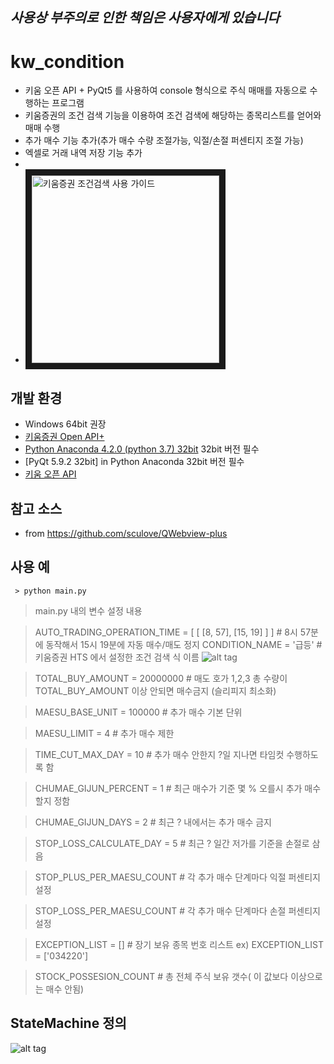 ## *사용상 부주의로 인한 책임은 사용자에게 있습니다*
# kw_condition
 - 키움 오픈 API + PyQt5 를 사용하여 console 형식으로 주식 매매를 자동으로 수행하는 프로그램
 - 키움증권의 조건 검색 기능을 이용하여 조건 검색에 해당하는 종목리스트를 얻어와 매매 수행
 - 추가 매수 기능 추가(추가 매수 수량 조절가능,  익절/손절 퍼센티지 조절 가능)
 - 엑셀로 거래 내역 저장 기능 추가 
 - 
 - <a href="https://www.youtube.com/watch?v=QnnO4kIj51c" target="_blank"><img src="http://img.youtube.com/vi/YOUTUBE_VIDEO_ID_HERE/0.jpg" 
alt="키움증권 조건검색 사용 가이드" width="300" height="" border="10" /></a>

## 개발 환경  
 - Windows 64bit 권장
 - [키움증권 Open API+](https://www1.kiwoom.com/nkw.templateFrameSet.do?m=m1408000000)
 - [Python Anaconda 4.2.0 (python 3.7) 32bit](https://www.continuum.io/downloads#windows) 32bit 버전 필수 
 - [PyQt 5.9.2 32bit] in Python Anaconda 32bit 버전 필수 
 - [키움 오픈 API](https://download.kiwoom.com/web/openapi/kiwoom_openapi_plus_devguide_ver_1.5.pdf)

## 참고 소스 
 - from https://github.com/sculove/QWebview-plus

## 사용 예
~~~~
 > python main.py 
~~~~

> main.py 내의  변수 설정 내용 

> AUTO_TRADING_OPERATION_TIME = [ [ [8, 57], [15, 19] ] ]  # 8시 57분에 동작해서 15시 19분에 자동 매수/매도 정지
> CONDITION_NAME = '급등' #키움증권 HTS 에서 설정한 조건 검색 식 이름
![alt tag](https://user-images.githubusercontent.com/15916783/66357010-279eb200-e9a8-11e9-9aff-ed083e07a783.png)

> TOTAL_BUY_AMOUNT = 20000000 #  매도 호가 1,2,3 총 수량이 TOTAL_BUY_AMOUNT 이상 안되면 매수금지  (슬리피지 최소화)

> MAESU_BASE_UNIT = 100000 # 추가 매수 기본 단위 

> MAESU_LIMIT = 4 # 추가 매수 제한 

> TIME_CUT_MAX_DAY = 10  # 추가 매수 안한지 ?일 지나면 타임컷 수행하도록 함 

> CHUMAE_GIJUN_PERCENT = 1 # 최근 매수가 기준 몇 % 오를시 추가 매수 할지 정함 

> CHUMAE_GIJUN_DAYS = 2 # 최근 ? 내에서는 추가 매수 금지

> STOP_LOSS_CALCULATE_DAY = 5   # 최근 ? 일간 저가를 기준을 손절로 삼음 

> STOP_PLUS_PER_MAESU_COUNT # 각 추가 매수 단계마다 익절 퍼센티지 설정 

> STOP_LOSS_PER_MAESU_COUNT # 각 추가 매수 단계마다 손절 퍼센티지 설정 

> EXCEPTION_LIST = [] # 장기 보유 종목 번호 리스트  ex) EXCEPTION_LIST = ['034220'] 

> STOCK_POSSESION_COUNT  # 총 전체 주식 보유 갯수( 이 값보다 이상으로는 매수 안됨)

## StateMachine 정의 
![alt tag](https://user-images.githubusercontent.com/15916783/66357337-4ea9b380-e9a9-11e9-9dc1-a22b7ec35a4d.png)

